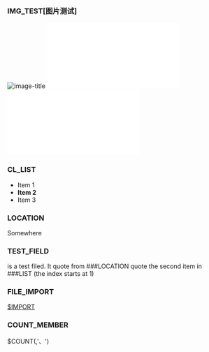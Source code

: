 ﻿### IMG_TEST[图片测试]
![image-title](img/test.jpg) 
![image-title](img/test2.vsd#2)   <!-- convert the 2nd page( pages start at 1) of test2.vsd to jpeg, then insert it into document-->
![image-title](img/test3.vsd)     <!--convert the 1st page of test2.vsd to jpeg by default, then insert it into document -->

<!-- Notice: Prefix "IMG_" must be used when inserting images -->


### CL_LIST
<!-- Single column cell list, the following list will be insert to the column where MergedField is. A new row will be append automatically -->
- Item 1
- **Item 2**
- Item 3
<!-- List item must use "-" as prefix, "**" bold syntax is supported -->


### LOCATION
Somewhere

### TEST_FIELD
[](#LOCATION) is a test filed. It quote from ###LOCATION
[](#LIST[2]) quote the second item in ###LIST (the index starts at 1)

### FILE_IMPORT
[$IMPORT](../assets/src.docx)     <!-- Notice: keyword $IMPORT must be used when importing external MS Word document-->

### COUNT_MEMBER
<!-- Internal function,Counter. Code below count the value of ### MEMBER, split with '、' by default -->
$COUNT([](#MEMBER),'、')